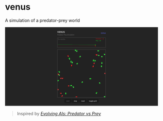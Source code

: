 # venus
A simulation of a predator-prey world

![](./screenshot.png)

>Inspired by [_Evolving AIs: Predator vs Prey_](https://www.youtube.com/watch?v=qwrp3lB-jkQ)
